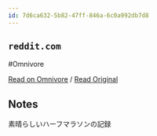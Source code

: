 ```yaml
---
id: 7d6ca632-5b82-47ff-846a-6c0a992db7d8
---
```


## `reddit.com`
#Omnivore

[Read on Omnivore](https://omnivore.app/me/https-www-reddit-com-r-running-comments-1-di-3-m-45-banff-half-m-190beaeaec1) / [Read Original](https://www.reddit.com/r/running/comments/1di3m45/banff_half_marathon_race_report_completing_my/?chainedPosts=t3_lsaz77)

## Notes

素晴らしいハーフマラソンの記録

